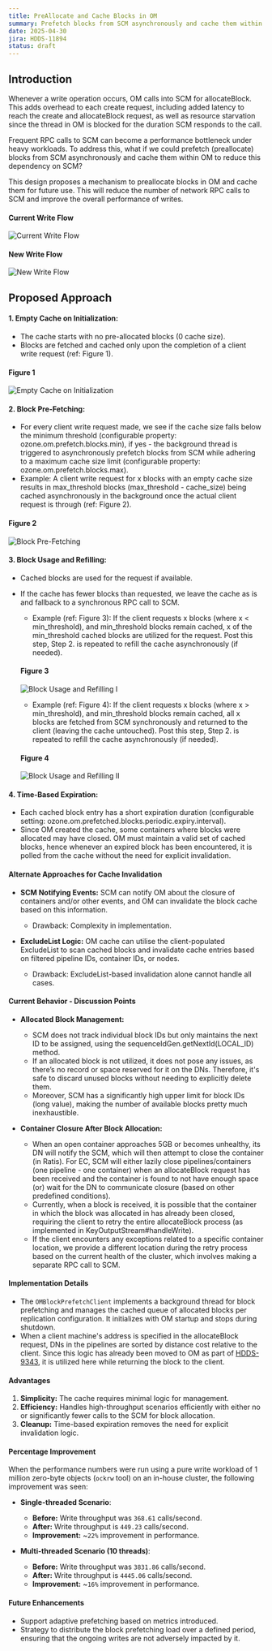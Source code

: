 ```yaml
---
title: PreAllocate and Cache Blocks in OM
summary: Prefetch blocks from SCM asynchronously and cache them within OM to reduce dependency on SCM for every write.
date: 2025-04-30
jira: HDDS-11894
status: draft
---
```

<!--
  Licensed under the Apache License, Version 2.0 (the "License");
  you may not use this file except in compliance with the License.
  You may obtain a copy of the License at
   http://www.apache.org/licenses/LICENSE-2.0
  Unless required by applicable law or agreed to in writing, software
  distributed under the License is distributed on an "AS IS" BASIS,
  WITHOUT WARRANTIES OR CONDITIONS OF ANY KIND, either express or implied.
  See the License for the specific language governing permissions and
  limitations under the License. See accompanying LICENSE file.
-->

## Introduction

Whenever a write operation occurs, OM calls into SCM for allocateBlock. This adds overhead to each create request, including added latency to reach the create and allocateBlock request, as well as resource starvation since the thread in OM is blocked for the duration SCM responds to the call.

Frequent RPC calls to SCM can become a performance bottleneck under heavy workloads. To address this, what if we could prefetch (preallocate) blocks from SCM asynchronously and cache them within OM to reduce this dependency on SCM?

This design proposes a mechanism to preallocate blocks in OM and cache them for future use. This will reduce the number of network RPC calls to SCM and improve the overall performance of writes.

#### Current Write Flow
![Current Write Flow](current-write-flow.png)

#### New Write Flow
![New Write Flow](new-write-flow.png)

## Proposed Approach

#### 1. Empty Cache on Initialization:

- The cache starts with no pre-allocated blocks (0 cache size). 
- Blocks are fetched and cached only upon the completion of a client write request (ref: Figure 1).

#### Figure 1
![Empty Cache on Initialization](empty-cache-initialization.png)

#### 2. Block Pre-Fetching:

- For every client write request made, we see if the cache size falls below the minimum threshold (configurable property: ozone.om.prefetch.blocks.min), if yes - the background thread is triggered to asynchronously prefetch blocks from SCM while adhering to a maximum cache size limit (configurable property: ozone.om.prefetch.blocks.max).
- Example: A client write request for x blocks with an empty cache size results in max_threshold blocks (max_threshold - cache_size) being cached asynchronously in the background once the actual client request is through (ref: Figure 2).

#### Figure 2
![Block Pre-Fetching](block-prefetching.png)

#### 3. Block Usage and Refilling:

- Cached blocks are used for the request if available.
- If the cache has fewer blocks than requested, we leave the cache as is and fallback to a synchronous RPC call to SCM.
  - Example (ref: Figure 3): If the client requests x blocks (where x < min_threshold), and min_threshold blocks remain cached, x of the min_threshold cached blocks are utilized for the request. Post this step, Step 2. is repeated to refill the cache asynchronously (if needed).

   #### Figure 3
   ![Block Usage and Refilling I](block-usage-refill-i.png)

  - Example (ref: Figure 4): If the client requests x blocks (where x > min_threshold), and min_threshold blocks remain cached, all x blocks are fetched from SCM synchronously and returned to the client (leaving the cache untouched). Post this step, Step 2. is repeated to refill the cache asynchronously (if needed).
  #### Figure 4
  ![Block Usage and Refilling II](block-usage-refill-ii.png)

#### 4. Time-Based Expiration:

- Each cached block entry has a short expiration duration (configurable setting: ozone.om.prefetched.blocks.periodic.expiry.interval).
- Since OM created the cache, some containers where blocks were allocated may have closed. OM must maintain a valid set of cached blocks, hence whenever an expired block has been encountered, it is polled from the cache without the need for explicit invalidation.

#### Alternate Approaches for Cache Invalidation
- **SCM Notifying Events:** SCM can notify OM about the closure of containers and/or other events, and OM can invalidate the block cache based on this information.
  - Drawback: Complexity in implementation.


- **ExcludeList Logic:** OM cache can utilise the client-populated ExcludeList to scan cached blocks and invalidate cache entries based on filtered pipeline IDs, container IDs, or nodes. 
  - Drawback: ExcludeList-based invalidation alone cannot handle all cases.

#### Current Behavior - Discussion Points
- **Allocated Block Management:** 
  - SCM does not track individual block IDs but only maintains the next ID to be assigned, using the sequenceIdGen.getNextId(LOCAL_ID) method.
  - If an allocated block is not utilized, it does not pose any issues, as there’s no record or space reserved for it on the DNs. Therefore, it's safe to discard unused blocks without needing to explicitly delete them.
  - Moreover, SCM has a significantly high upper limit for block IDs (long value), making the number of available blocks pretty much inexhaustible.


- **Container Closure After Block Allocation:**
  - When an open container approaches 5GB or becomes unhealthy, its DN will notify the SCM, which will then attempt to close the container (in Ratis). For EC, SCM will either lazily close pipelines/containers (one pipeline - one container) when an allocateBlock request has been received and the container is found to not have enough space (or) wait for the DN to communicate closure (based on other predefined conditions).
  - Currently, when a block is received, it is possible that the container in which the block was allocated in has already been closed, requiring the client to retry the entire allocateBlock process (as implemented in KeyOutputStream#handleWrite).
  - If the client encounters any exceptions related to a specific container location, we provide a different location during the retry process based on the current health of the cluster, which involves making a separate RPC call to SCM. 

#### Implementation Details

- The `OMBlockPrefetchClient` implements a background thread for block prefetching and manages the cached queue of allocated blocks per replication configuration. It initializes with OM startup and stops during shutdown.
- When a client machine's address is specified in the allocateBlock request, DNs in the pipelines are sorted by distance cost relative to the client. Since this logic has already been moved to OM as part of [HDDS-9343](https://issues.apache.org/jira/browse/HDDS-9343), it is utilized here while returning the block to the client.

#### Advantages
1. **Simplicity:** The cache requires minimal logic for management.
2. **Efficiency:** Handles high-throughput scenarios efficiently with either no or significantly fewer calls to the SCM for block allocation.
3. **Cleanup:** Time-based expiration removes the need for explicit invalidation logic.

#### Percentage Improvement
When the performance numbers were run using a pure write workload of 1 million zero-byte objects (`ockrw` tool) on an in-house cluster, the following improvement was seen:
- **Single-threaded Scenario**: 
  - **Before:** Write throughput was `368.61` calls/second.
  - **After:** Write throughput is `449.23` calls/second.
  - **Improvement:** ~`22%` improvement in performance.


- **Multi-threaded Scenario (10 threads)**: 
  - **Before:** Write throughput was `3831.86` calls/second.
  - **After:** Write throughput is `4445.06` calls/second.
  - **Improvement:** ~`16%` improvement in performance.

#### Future Enhancements
- Support adaptive prefetching based on metrics introduced.
- Strategy to distribute the block prefetching load over a defined period, ensuring that the ongoing writes are not adversely impacted by it.









